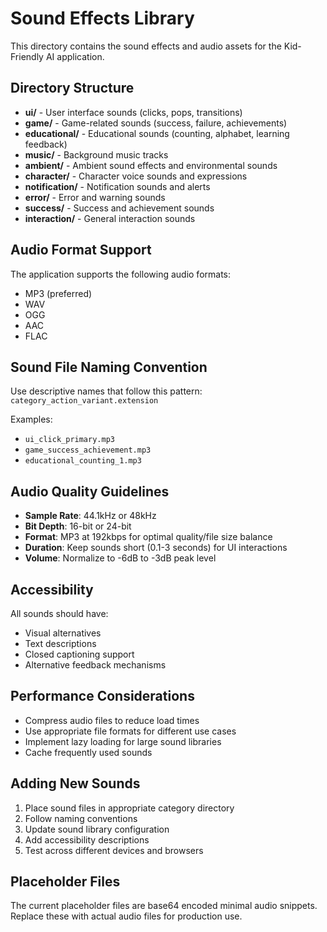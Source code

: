 # Sound Effects Library

This directory contains the sound effects and audio assets for the Kid-Friendly AI application.

## Directory Structure

- **ui/** - User interface sounds (clicks, pops, transitions)
- **game/** - Game-related sounds (success, failure, achievements)
- **educational/** - Educational sounds (counting, alphabet, learning feedback)
- **music/** - Background music tracks
- **ambient/** - Ambient sound effects and environmental sounds
- **character/** - Character voice sounds and expressions
- **notification/** - Notification sounds and alerts
- **error/** - Error and warning sounds
- **success/** - Success and achievement sounds
- **interaction/** - General interaction sounds

## Audio Format Support

The application supports the following audio formats:
- MP3 (preferred)
- WAV
- OGG
- AAC
- FLAC

## Sound File Naming Convention

Use descriptive names that follow this pattern:
`category_action_variant.extension`

Examples:
- `ui_click_primary.mp3`
- `game_success_achievement.mp3`
- `educational_counting_1.mp3`

## Audio Quality Guidelines

- **Sample Rate**: 44.1kHz or 48kHz
- **Bit Depth**: 16-bit or 24-bit
- **Format**: MP3 at 192kbps for optimal quality/file size balance
- **Duration**: Keep sounds short (0.1-3 seconds) for UI interactions
- **Volume**: Normalize to -6dB to -3dB peak level

## Accessibility

All sounds should have:
- Visual alternatives
- Text descriptions
- Closed captioning support
- Alternative feedback mechanisms

## Performance Considerations

- Compress audio files to reduce load times
- Use appropriate file formats for different use cases
- Implement lazy loading for large sound libraries
- Cache frequently used sounds

## Adding New Sounds

1. Place sound files in appropriate category directory
2. Follow naming conventions
3. Update sound library configuration
4. Add accessibility descriptions
5. Test across different devices and browsers

## Placeholder Files

The current placeholder files are base64 encoded minimal audio snippets. Replace these with actual audio files for production use.